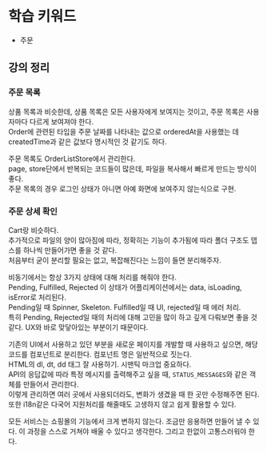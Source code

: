 # 학습 키워드

- 주문

## 강의 정리

### 주문 목록

상품 목록과 비슷한데, 상품 목록은 모든 사용자에게 보여지는 것이고, 주문 목록은 사용자마다 다르게 보여져야 한다.  
Order에 관련된 타입을 주문 날짜를 나타내는 값으로 orderedAt을 사용했는 데 createdTime과 같은 값보다 명시적인 것 같기도 하다.

주문 목록도 OrderListStore에서 관리한다.  
page, store단에서 반복되는 코드들이 많은데, 파일을 복사해서 빠르게 만드는 방식이 좋다.  
주문 목록의 경우 로그인 상태가 아니면 아예 화면에 보여주지 않는식으로 구현.

### 주문 상세 확인

Cart랑 비슷하다.  
추가적으로 파일의 양이 많아짐에 따라, 정확히는 기능이 추가됨에 따라 폴더 구조도 뎁스를 하나씩 만들어가면 좋을 것 같다.  
처음부터 굳이 분리할 필요는 없고, 복잡해진다는 느낌이 들면 분리해주자.

비동기에서는 항상 3가지 상태에 대해 처리를 해줘야 한다.  
Pending, Fulfilled, Rejected 이 상태가 어플리케이션에서는 data, isLoading, isError로 처리된다.  
Pending일 때 Spinner, Skeleton. Fulfilled일 때 UI, rejected일 때 에러 처리.  
특히 Pending, Rejected일 때의 처리에 대해 고민을 많이 하고 깊게 다뤄보면 좋을 것 같다. UX와 바로 맞닿아있는 부분이기 때문이다.

기존의 UI에서 사용하고 있던 부분을 새로운 페이지를 개발할 때 사용하고 싶으면, 해당 코드를 컴포넌트로 분리한다. 컴포넌트 명은 일반적으로 짓는다.  
HTML의 dl, dt, dd 태그 잘 사용하기. 시맨틱 마크업 중요하다.  
API의 응답값에 따라 특정 메시지를 출력해주고 싶을 때, `STATUS_MESSAGES`와 같은 객체를 만들어서 관리한다.  
이렇게 관리하면 여러 곳에서 사용되더라도, 변화가 생겼을 때 한 곳만 수정해주면 된다. 또한 i18n같은 다국어 지원처리를 해줄때도 고생하지 않고 쉽게 활용할 수 있다.

모든 서비스는 쇼핑몰의 기능에서 크게 변하지 않는다. 조금만 응용하면 만들어 낼 수 있다. 이 과정을 스스로 거쳐야 배울 수 있다고 생각한다. 그리고 한없이 고통스러워야 한다.
